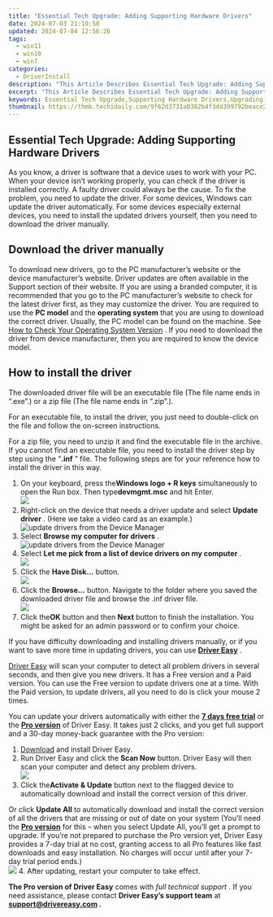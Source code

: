 ```yaml
---
title: "Essential Tech Upgrade: Adding Supporting Hardware Drivers"
date: 2024-07-03 21:10:58
updated: 2024-07-04 12:56:26
tags:
  - win11
  - win10
  - win7
categories:
  - DriverInstall
description: "This Article Describes Essential Tech Upgrade: Adding Supporting Hardware Drivers"
excerpt: "This Article Describes Essential Tech Upgrade: Adding Supporting Hardware Drivers"
keywords: Essential Tech Upgrade,Supporting Hardware Drivers,Upgrading Computer Systems,Hardware Driver Installation Guide,Improve System Performance Upgrades,Tech Support for Hardware Drivers,Enhance PC Efficiency
thumbnail: https://thmb.techidaily.com/9f62d3731a8382b4f3dd399792beace27de12660de659b232891d22eb2e884d9.jpg
---
```


## Essential Tech Upgrade: Adding Supporting Hardware Drivers

 As you know, a driver is software that a device uses to work with your PC. When your device isn’t working properly, you can check if the driver is installed correctly. A faulty driver could always be the cause. To fix the problem, you need to update the driver. For some devices, Windows can update the driver automatically. For some devices especially external devices, you need to install the updated drivers yourself, then you need to download the driver manually.

## Download the driver manually

 To download new drivers, go to the PC manufacturer’s website or the device manufacturer’s website. Driver updates are often available in the Support section of their website. If you are using a branded computer, it is recommended that you go to the PC manufacturer’s website to check for the latest driver first, as they may customize the driver. You are required to use the **PC model** and the **operating system** that you are using to download the correct driver. Usually, the PC model can be found on the machine. See [How to Check Your Operating System Version](https://tools.techidaily.com/drivereasy/download/) . If you need to download the driver from device manufacturer, then you are required to know the device model.

## How to install the driver

 The downloaded driver file will be an executable file (The file name ends in “.exe”.) or a zip file (The file name ends in “.zip”.).

 For an executable file, to install the driver, you just need to double-click on the file and follow the on-screen instructions.

 For a zip file, you need to unzip it and find the executable file in the archive. If you cannot find an executable file, you need to install the driver step by step using the “**.inf** ” file. The following steps are for your reference how to install the driver in this way.

1. On your keyboard, press the**Windows logo + R keys** simultaneously to open the Run box. Then type**devmgmt.msc** and hit Enter.  
![](https://www.drivereasy.com/wp-content/uploads/2023/10/win11-how-to-open-the-Device-Manager.jpg)
2. Right-click on the device that needs a driver update and select **Update driver** . (Here we take a video card as an example.)  
![update drivers from the Device Manager](https://www.drivereasy.com/wp-content/uploads/2023/11/win11-Device-Manager-Update-driver.jpg)
3. Select **Browse my computer for drivers** .  
![update drivers from the Device Manager](https://www.drivereasy.com/wp-content/uploads/2023/11/win11-Device-Manager-Browse-my-computer-for-drivers-Graphics-card.jpg)
4. Select **Let me pick from a list of device drivers on my computer** .  
![](https://www.drivereasy.com/wp-content/uploads/2023/11/win11-Device-Manager-Let-me-pick-from-a-list-of-available-drivers-on-my-computer-Graphics-driver.jpg)
5. Click the **Have Disk…** button.  
![](https://www.drivereasy.com/wp-content/uploads/2023/11/win11-Device-Manager-Have-disk.jpg)
6. Click the **Browse…** button. Navigate to the folder where you saved the downloaded driver file and browse the .inf driver file.  
![](https://www.drivereasy.com/wp-content/uploads/2023/11/win11-Device-Manager-Browse.jpg)
7. Click the**OK** button and then **Next** button to finish the installation. You might be asked for an admin password or to confirm your choice.

 If you have difficulty downloading and installing drivers manually, or if you want to save more time in updating drivers, you can use **[Driver Easy](https://tools.techidaily.com/drivereasy/download/)**  .

[Driver Easy](https://tools.techidaily.com/drivereasy/download/) will scan your computer to detect all problem drivers in several seconds, and then give you new drivers. It has a Free version and a Paid version. You can use the Free version to update drivers one at a time. With the Paid version, to update drivers, all you need to do is click your mouse 2 times.

 You can update your drivers automatically with either the [**7 days free trial**](https://tools.techidaily.com/drivereasy/download/) or the [**Pro version**](https://tools.techidaily.com/drivereasy/download/) of Driver Easy. It takes just 2 clicks, and you get full support and a 30-day money-back guarantee with the Pro version:

1. [Download](https://tools.techidaily.com/drivereasy/download/) and install Driver Easy.
2. Run Driver Easy and click the **Scan Now** button. Driver Easy will then scan your computer and detect any problem drivers.  
![](https://www.drivereasy.com/wp-content/uploads/2020/10/6_0_scan-now.jpg)
3. Click the**Activate & Update** button next to the flagged device to automatically download and install the correct version of this driver.  

 Or click **Update All** to automatically download and install the correct version of all the drivers that are missing or out of date on your system (You’ll need the **[Pro version](https://tools.techidaily.com/drivereasy/download/)**  for this – when you select Update All, you’ll get a prompt to upgrade. If you’re not prepared to purchase the Pro version yet, Driver Easy provides a 7-day trial at no cost, granting access to all Pro features like fast downloads and easy installation. No charges will occur until after your 7-day trial period ends.)  
![](https://www.drivereasy.com/wp-content/uploads/2021/05/NVIDIA-GeForce-RTX-3090-Ti-3.jpg)
4. After updating, restart your computer to take effect.

**The Pro version of Driver Easy** comes with _full technical support_ . If you need assistance, please contact **Driver Easy’s support team** at **[support@drivereasy.com](mailto:support@drivereasy.com) .**

<ins class="adsbygoogle"
     style="display:block"
     data-ad-format="autorelaxed"
     data-ad-client="ca-pub-7571918770474297"
     data-ad-slot="1223367746"></ins>



<ins class="adsbygoogle"
     style="display:block"
     data-ad-client="ca-pub-7571918770474297"
     data-ad-slot="8358498916"
     data-ad-format="auto"
     data-full-width-responsive="true"></ins>
